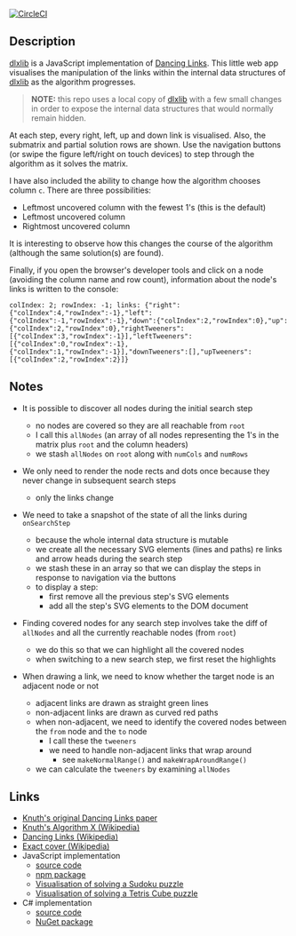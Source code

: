 [![CircleCI](https://circleci.com/gh/taylorjg/dlxlib-self-visualisation.svg?style=svg)](https://circleci.com/gh/taylorjg/dlxlib-self-visualisation)

## Description

[dlxlib](https://www.npmjs.com/package/dlxlib) is a JavaScript implementation of
[Dancing Links](http://en.wikipedia.org/wiki/Dancing_Links).
This little web app visualises the manipulation of the links within the internal data structures of [dlxlib](https://www.npmjs.com/package/dlxlib) as the algorithm progresses.

> **NOTE:** this repo uses a local copy of [dlxlib](https://www.npmjs.com/package/dlxlib)
> with a few small changes in order to expose the internal data structures that would
> normally remain hidden.

At each step, every right, left, up and down link is visualised. Also, the submatrix and partial solution rows are shown. Use the navigation buttons (or swipe the figure left/right on touch devices) to step through the algorithm as it solves the matrix.

I have also included the ability to change how the algorithm chooses column `c`.
There are three possibilities:

* Leftmost uncovered column with the fewest 1's (this is the default)
* Leftmost uncovered column
* Rightmost uncovered column

It is interesting to observe how this changes the course of the algorithm (although the same solution(s) are found).

Finally, if you open the browser's developer tools and click on a node (avoiding the column name and row count), information about the node's links is written to the console:

```
colIndex: 2; rowIndex: -1; links: {"right":{"colIndex":4,"rowIndex":-1},"left":{"colIndex":-1,"rowIndex":-1},"down":{"colIndex":2,"rowIndex":0},"up":{"colIndex":2,"rowIndex":0},"rightTweeners":[{"colIndex":3,"rowIndex":-1}],"leftTweeners":[{"colIndex":0,"rowIndex":-1},{"colIndex":1,"rowIndex":-1}],"downTweeners":[],"upTweeners":[{"colIndex":2,"rowIndex":2}]}
```

## Notes

* It is possible to discover all nodes during the initial search step
    * no nodes are covered so they are all reachable from `root`
    * I call this `allNodes` (an array of all nodes representing the 1's in the matrix plus `root` and the column headers)
    * we stash `allNodes` on `root` along with `numCols` and `numRows`

* We only need to render the node rects and dots once because they never change in subsequent search steps
    * only the links change

* We need to take a snapshot of the state of all the links during `onSearchStep`
    * because the whole internal data structure is mutable
    * we create all the necessary SVG elements (lines and paths) re links and arrow heads during the search step
    * we stash these in an array so that we can display the steps in response to navigation via the buttons
    * to display a step:
        * first remove all the previous step's SVG elements
        * add all the step's SVG elements to the DOM document

* Finding covered nodes for any search step involves take the diff of `allNodes` and all the currently reachable nodes (from `root`)
    * we do this so that we can highlight all the covered nodes
    * when switching to a new search step, we first reset the highlights

* When drawing a link, we need to know whether the target node is an adjacent node or not
    * adjacent links are drawn as straight green lines
    * non-adjacent links are drawn as curved red paths 
    * when non-adjacent, we need to identify the covered nodes between the `from` node and the `to` node
        * I call these the `tweeners`
        * we need to handle non-adjacent links that wrap around
            * see `makeNormalRange()` and `makeWrapAroundRange()`
    * we can calculate the `tweeners` by examining `allNodes`

## Links

* [Knuth's original Dancing Links paper](https://arxiv.org/pdf/cs/0011047v1.pdf)
* [Knuth's Algorithm X (Wikipedia)](http://en.wikipedia.org/wiki/Algorithm_X)
* [Dancing Links (Wikipedia)](http://en.wikipedia.org/wiki/Dancing_Links)
* [Exact cover (Wikipedia)](http://en.wikipedia.org/wiki/Exact_cover)
* JavaScript implementation
    * [source code](https://github.com/taylorjg/dlxlibjs)
    * [npm package](https://www.npmjs.com/package/dlxlib)
    * [Visualisation of solving a Sudoku puzzle](https://sudoku-dlx-js.herokuapp.com/)
    * [Visualisation of solving a Tetris Cube puzzle](https://tetriscubewebgl.herokuapp.com/)
* C# implementation
    * [source code](https://github.com/taylorjg/DlxLib)
    * [NuGet package](https://www.nuget.org/packages/DlxLib/)

